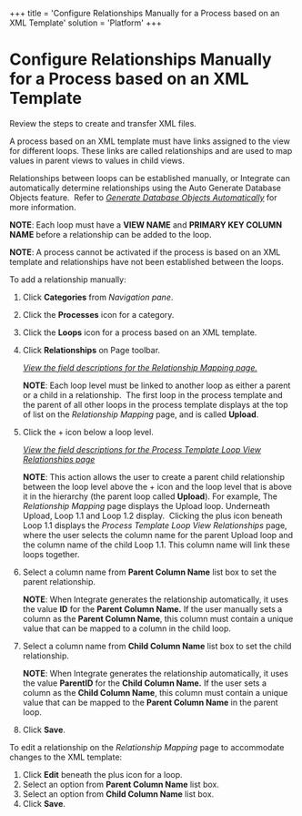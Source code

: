 +++
title = 'Configure Relationships Manually for a Process based on an XML Template'
solution = 'Platform'
+++

# Configure Relationships Manually for a Process based on an XML Template

<span id="Create and Transfer XML files Steps" class="popUpLink">Review
the steps to create and transfer XML files. </span>

A process based on an XML template must have links assigned to the view
for different loops. These links are called relationships and are used
to map values in parent views to values in child views.

Relationships between loops can be established manually, or Integrate
can automatically determine relationships using the Auto Generate
Database Objects feature.  Refer to *[Generate Database Objects
Automatically](Generate_Database_Objects_Automatically)* for more
information.

**NOTE**: Each loop must have a **VIEW NAME** and **PRIMARY KEY COLUMN
NAME** before a relationship can be added to the loop.

**NOTE**: A process cannot be activated if the process is based on an
XML template and relationships have not been established between the
loops.

To add a relationship manually:

1.  Click **Categories** from *Navigation pane*.

2.  Click the **Processes** icon for a category.

3.  Click the **Loops** icon for a process based on an XML template.

4.  Click **Relationships** on Page toolbar.
    
    *[View the field descriptions for the Relationship Mapping
    page.](../Page_Desc/RelationshipMappingBDCGUIBAPIRFC)*
    
    **NOTE**: Each loop level must be linked to another loop as either a
    parent or a child in a relationship.  The first loop in the process
    template and the parent of all other loops in the process template
    displays at the top of list on the *Relationship Mapping* page, and
    is called **Upload**.

5.  Click the + icon below a loop level.
    
    *[View the field descriptions for the Process Template Loop View
    Relationships page](ProcTempLoopVwRlipsBDCGUIBAPIRFC)*
    
    **NOTE**: This action allows the user to create a parent child
    relationship between the loop level above the + icon and the loop
    level that is above it in the hierarchy (the parent loop called
    **Upload**). For example, The *Relationship Mapping* page displays
    the Upload loop. Underneath Upload, Loop 1.1 and Loop 1.2 display.
     Clicking the plus icon beneath Loop 1.1 displays the *Process
    Template Loop View Relationships* page, where the user selects the
    column name for the parent Upload loop and the column name of the
    child Loop 1.1. This column name will link these loops together.

6.  Select a column name from **Parent Column Name** list box to set the
    parent relationship.
    
    **NOTE**: When Integrate generates the relationship automatically,
    it uses the value **ID** for the **Parent Column Name.** If the user
    manually sets a column as the **Parent Column Name**, this column
    must contain a unique value that can be mapped to a column in the
    child loop.  

7.  Select a column name from **Child Column Name** list box to set the
    child relationship.
    
    **NOTE**: When Integrate generates the relationship automatically,
    it uses the value **ParentID** for the **Child Column Name.** If the
    user sets a column as the **Child Column Name**, this column must
    contain a unique value that can be mapped to the **Parent Column
    Name** in the parent loop.  

8.  Click **Save**.

To edit a relationship on the *Relationship Mapping* page to accommodate
changes to the XML template:

1.  Click **Edit** beneath the plus icon for a loop.
2.  Select an option from **Parent Column Name** list box.
3.  Select an option from **Child Column Name** list box.
4.  Click **Save**.
